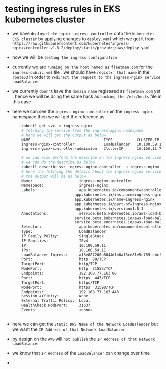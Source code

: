 # testing ingress rules in EKS kubernetes cluster

- we have `deployed the nginx ingress controller` onto the `kubernetes EKS cluster` by applying changes to `deploy.yaml` which we got it from `https://raw.githubusercontent.com/kubernetes/ingress-nginx/controller-v1.8.2/deploy/static/provider/aws/deploy.yaml`

- now we will be `testing the ingress configuration` 

- currently we are `running on the host named as fleetman.com` for the `ingress-public.yml` file , we should have `register that name` in the `route53` in order to `redirect the request to the ingress-nginx service LoadBalancer`

- we currently `donn't` have the `domain name` registered as `fleetman.com` yet , hence we will be doing the same hack as `hacking the /etc/hosts` file in this case

- here we can see the `ingress-nginx-controller` on the `ingress-nginx` namespace then we will get the reference as 

    ```bash
        kubectl get svc -n ingress-nginx
        # fetching the service from the ingress-nginx namespace
        # here we will get the output as below
        NAME                                 TYPE           CLUSTER-IP     EXTERNAL-IP                                                                        PORT(S)                      AGE
        ingress-nginx-controller             LoadBalancer   10.100.59.11   a13e087200a8848d1b8af3ce81e5c789-cbcfcb643bcbe84d.elb.eu-central-1.amazonaws.com   80:31555/TCP,443:31590/TCP   31h
        ingress-nginx-controller-admission   ClusterIP      10.100.11.71   <none>                                                                             443/TCP                      31h

        # we can also perform the describe on the ingress-nginx service to get the details about the loadBalancer
        # we can do the describe as below 
        kubectl describe svc ingress-nginx-controller -n ingress-nginx
        # here the fetching the details about the ingress-nginx service in this case
        # the output will be as below 
        Name:                     ingress-nginx-controller
        Namespace:                ingress-nginx
        Labels:                   app.kubernetes.io/component=controller
                                app.kubernetes.io/instance=ingress-nginx
                                app.kubernetes.io/name=ingress-nginx
                                app.kubernetes.io/part-of=ingress-nginx
                                app.kubernetes.io/version=1.8.1
        Annotations:              service.beta.kubernetes.io/aws-load-balancer-backend-protocol: tcp
                                service.beta.kubernetes.io/aws-load-balancer-cross-zone-load-balancing-enabled: true
                                service.beta.kubernetes.io/aws-load-balancer-type: nlb
        Selector:                 app.kubernetes.io/component=controller,app.kubernetes.io/instance=ingress-nginx,app.kubernetes.io/name=ingress-nginx
        Type:                     LoadBalancer
        IP Family Policy:         SingleStack
        IP Families:              IPv4
        IP:                       10.100.59.11
        IPs:                      10.100.59.11
        LoadBalancer Ingress:     a13e087200a8848d1b8af3ce81e5c789-cbcfcb643bcbe84d.elb.eu-central-1.amazonaws.com
        Port:                     http  80/TCP
        TargetPort:               http/TCP
        NodePort:                 http  31555/TCP
        Endpoints:                192.168.77.163:80
        Port:                     https  443/TCP
        TargetPort:               https/TCP
        NodePort:                 https  31590/TCP
        Endpoints:                192.168.77.163:443
        Session Affinity:         None
        External Traffic Policy:  Local
        HealthCheck NodePort:     31637
        Events:                   <none>



    ```

- here  we can get the `Static DNS Name of the Network LoadBalancer` but we want the `IP Address of that Network LoadBalancer`

- by design on the `AWS` will `not publish` the `IP Address of that Network LoadBalancer`

- we know that `IP Address` of the `LoadBalancer` can change over time

- 